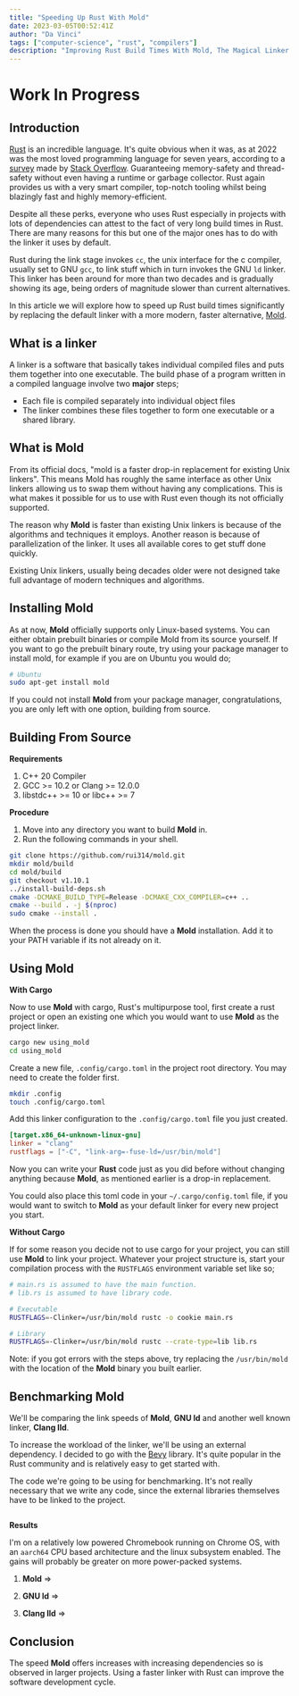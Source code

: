 ```yaml
---
title: "Speeding Up Rust With Mold"
date: 2023-03-05T00:52:41Z
author: "Da Vinci"
tags: ["computer-science", "rust", "compilers"]
description: "Improving Rust Build Times With Mold, The Magical Linker."
---
```


# Work In Progress

## Introduction

[Rust](https://www.rust-lang.org) is an incredible language. It's quite obvious when it was, as at 2022 was the most loved programming language for seven years,
according to a [survey](https://survey.stackoverflow.co/2022/#section-most-loved-dreaded-and-wanted-programming-scripting-and-markup-languages) made by [Stack Overflow](https://stackoverflow.com).
Guaranteeing memory-safety and thread-safety without even having a runtime or garbage collector.
Rust again provides us with a very smart compiler, top-notch tooling whilst being blazingly fast and highly memory-efficient.


Despite all these perks, everyone who uses Rust especially in projects with lots of dependencies can attest to the fact of very long build times in Rust.
There are many reasons for this but one of the major ones has to do with the linker it uses by default.

Rust during the link stage invokes `cc`, the unix interface for the c compiler, usually set to GNU `gcc`, to link stuff which in turn invokes the GNU `ld` linker.
This linker has been around for more than two decades and is gradually showing its age, being orders of magnitude slower than current alternatives.

In this article we will explore how to speed up Rust build times significantly by replacing the default linker with a more modern, faster alternative, [Mold](https://www.github.com/rui314/mold).

## What is a linker

A linker is a software that basically takes individual compiled files and puts them together into one executable.
The build phase of a program written in a compiled language involve two __major__ steps;

* Each file is compiled separately into individual object files
* The linker combines these files together to form one executable or a shared library.

## What is Mold
From its official docs, "mold is a faster drop-in replacement for existing Unix linkers".
This means Mold has roughly the same interface as other Unix linkers allowing us to swap them without having any complications.
This is what makes it possible for us to use with Rust even though its not officially supported.

The reason why __Mold__ is faster than existing Unix linkers is because of the algorithms and techniques it employs.
Another reason is because of parallelization of the linker. It uses all available cores to get stuff done quickly. 

Existing Unix linkers, usually being decades older were not designed take full advantage of modern techniques and algorithms.

## Installing Mold

As at now, __Mold__ officially supports only Linux-based systems. You can either obtain prebuilt binaries or compile Mold from its source yourself.
If you want to go the prebuilt binary route, try using your package manager to install mold, for example if you are on Ubuntu you would do;
```bash
# Ubuntu
sudo apt-get install mold
```

If you could not install __Mold__ from your package manager, congratulations, you are only left with one option, building from source.

## Building From Source

__Requirements__
1. C++ 20 Compiler
2. GCC >= 10.2 or Clang >= 12.0.0
3. libstdc++ >= 10 or libc++ >= 7

__Procedure__
1. Move into any directory you want to build __Mold__ in.
2. Run the following commands in your shell.
```bash
git clone https://github.com/rui314/mold.git
mkdir mold/build
cd mold/build
git checkout v1.10.1
../install-build-deps.sh
cmake -DCMAKE_BUILD_TYPE=Release -DCMAKE_CXX_COMPILER=c++ ..
cmake --build . -j $(nproc)
sudo cmake --install .
```
When the process is done you should have a __Mold__ installation. Add it to your PATH variable if its not already on it.

## Using Mold

__With Cargo__

Now to use __Mold__ with cargo, Rust's multipurpose tool, first create a rust project or open an existing one which you would want to use __Mold__ as the project linker.

```bash
cargo new using_mold
cd using_mold
```

Create a new file, `.config/cargo.toml` in the project root directory. You may need to create the folder first.

```bash
mkdir .config
touch .config/cargo.toml
```

Add this linker configuration to the `.config/cargo.toml` file you just created.
```toml
[target.x86_64-unknown-linux-gnu] 
linker = "clang" 
rustflags = ["-C", "link-arg=-fuse-ld=/usr/bin/mold"]
```
Now you can write your __Rust__ code just as you did before without changing anything because __Mold__, as mentioned earlier is a drop-in replacement.

You could also place this toml code in your `~/.cargo/config.toml` file, if you would want to switch to __Mold__ as your default linker for every new project you start.

__Without Cargo__

If for some reason you decide not to use cargo for your project, you can still use __Mold__ to link your project. Whatever your project structure is, start your compilation process with the `RUSTFLAGS` environment variable set like so;
```bash
# main.rs is assumed to have the main function.
# lib.rs is assumed to have library code.

# Executable
RUSTFLAGS=-Clinker=/usr/bin/mold rustc -o cookie main.rs

# Library
RUSTFLAGS=-Clinker=/usr/bin/mold rustc --crate-type=lib lib.rs
```

Note: if you got errors with the steps above, try replacing the `/usr/bin/mold` with the location of the __Mold__ binary you built earlier.

## Benchmarking Mold

We'll be comparing the link speeds of  __Mold__, __GNU ld__ and another well known linker, __Clang lld__.

To increase the workload of the linker, we'll be using an external dependency. I decided to go with the [Bevy](www.bevyengine.org) library.
It's quite popular in the Rust community and is relatively easy to get started with.

The code we're going to be using for benchmarking. It's not really necessary that we write any code, since the external libraries themselves have to be linked to the project.

```rust
```

__Results__

I'm on a relatively low powered Chromebook running on Chrome OS, with an `aarch64` CPU based architecture and the linux subsystem enabled. The gains will probably be greater on more power-packed systems.

1. __Mold__ =>

2. __GNU ld__ =>

3. __Clang lld__ =>


## Conclusion

The speed __Mold__ offers increases with increasing dependencies so is observed in larger projects. Using a faster linker with Rust can improve the software development cycle.
